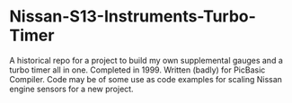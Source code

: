 # Nissan-S13-Instruments-Turbo-Timer
A historical repo for a project to build my own supplemental gauges and a turbo timer all in one. Completed in 1999. 
Written (badly) for PicBasic Compiler.
Code may be of some use as code examples for scaling Nissan engine sensors for a new project.

